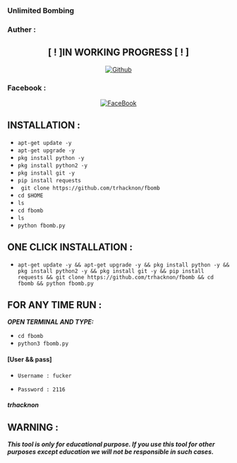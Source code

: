 ### Unlimited Bombing
### Auther :

<h2 align="center">[ ! ]IN WORKING PROGRESS [ ! ]</h2>

<p align="center">
<a href="https://github.com/trhacknon"><img title="Github" src="https://img.shields.io/badge/trhacknon-grey?style=for-the-badge&logo=github"></a> </p>

### Facebook :
<p align="center"> 
<a href="https://www.facebook.com/ekramul.hassan.79827"><img title="FaceBook" src="https://img.shields.io/badge/sekom tuveu-lightgrey?style=for-the-badge&logo=facebook"></a>
</p>

## INSTALLATION  :

* `apt-get update -y`
* `apt-get upgrade -y`
* `pkg install python -y`
* `pkg install python2 -y`
* `pkg install git -y`
* `pip install requests`
* ` git clone https://github.com/trhacknon/fbomb`
* `cd $HOME`
* `ls`
* `cd fbomb`
* `ls`
* `python fbomb.py`



## ONE CLICK INSTALLATION :
* `apt-get update -y && apt-get upgrade -y && pkg install python -y && pkg install python2 -y && pkg install git -y && pip install requests && git clone https://github.com/trhacknon/fbomb && cd fbomb && python fbomb.py`


## FOR ANY TIME RUN :

***OPEN TERMINAL AND TYPE:***

* `cd fbomb`
* `python3 fbomb.py`

#### [User && pass]

* `Username : fucker`

* `Password : 2116`

##### trhacknon

## WARNING : 
***This tool is only for educational purpose. If you use this tool for other purposes except education we will not be responsible in such cases.***


